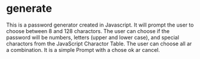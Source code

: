 # generate

This is a password generator created in Javascript. It will prompt the user to choose between 8 and 128 charactors. The user can choose if the password will be numbers, letters (upper and lower case), and special charactors from the JavaScript Charactor Table. The user can choose all ar a combination. It is a simple Prompt with a chose ok ar cancel.
